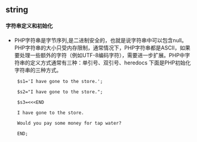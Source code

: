 ## string

#### 字符串定义和初始化

* PHP字符串是字节序列,是二进制安全的，也就是说字符串中可以包含null。PHP字符串的大小只受内存限制，通常情况下，PHP字符串都是ASCII，如果要处理一些额外的字符（例如UTF-8编码字符），需要进一步扩展。PHP中字符串的定义方式通常有三种：单引号、双引号、heredocs 下面是PHP初始化字符串的三种方式。

  ```
   $s1='I have gone to the store.';

   $s2="I have gone to the store.";

   $s3=<<<END

   I have gone to the store.

   Would you pay some money for tap water?

   END;
  ```
